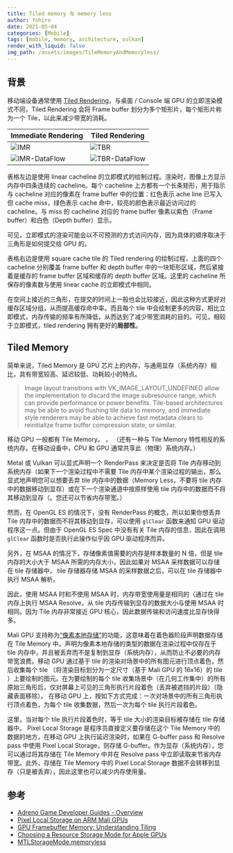 ```yaml
---
title: Tiled memory 与 memory less
author: Yohiro
date: 2021-05-04
categories: [Mobile]
tags: [mobile, memory, architecture, vulkan]
render_with_liquid: false
img_path: /assets/images/TileMemoryAndMemoryless/
---
```


## 背景

移动端设备通常使用 [Tiled Rendering](https://zh.wikipedia.org/wiki/%E5%9F%BA%E4%BA%8E%E5%9B%BE%E5%9D%97%E6%B8%B2%E6%9F%93)，与桌面 / Console 端 GPU 的立即渲染模式不同，Tiled Rendering 会将 Frame buffer 划分为多个矩形片，每个矩形片称为一个 Tile，以此来减少带宽的消耗。

| Immediate Rendering | Tiled Rendering |
|-----------------|---------------------|
|![IMR](https://developer.samsung.com/sd2_images/game/tech_GPUFramebuffer_06.gif) | ![TBR](https://developer.samsung.com/sd2_images/game/tech_GPUFramebuffer_07.gif) |
|![IMR-DataFlow](https://community.arm.com/resized-image/__size/1040x0/__key/communityserver-blogs-components-weblogfiles/00-00-00-20-66/4403.model_2D00_imr.png) |![TBR-DataFlow](https://community.arm.com/resized-image/__size/1040x0/__key/communityserver-blogs-components-weblogfiles/00-00-00-20-66/6560.model_2D00_tbr.png) |

表格左边是使用 linear cacheline 的立即模式的绘制过程。渲染时，图像上方显示内存中四条连续的 cacheline。每个 cacheline 上方都有一个长条矩形，用于指示与 cacheline 对应的像素在 frame buffer 中的位置：红色表示 ache line 已写入但 cache miss，绿色表示 cache 命中，较亮的颜色表示最近访问过的 cacheline。与 miss 的 cacheline 对应的 frame buffer 像素以紫色（Frame buffer）和白色（Depth buffer）显示。

可见，立即模式的渲染可能会以不可预测的方式访问内存，因为具体的顺序取决于三角形是如何提交给 GPU 的。

表格右边是使用 square cache tile 的 Tiled rendering 的绘制过程，上面的四个 cacheline 分别覆盖 frame buffer 和 depth buffer 中的一块矩形区域，然后紧接着是缓存的 frame buffer 区域和缓存的 depth buffer 区域。这里的 cacheline 所保存的像素数与使用 linear cache 的立即模式中相同。

在空间上接近的三角形，在提交的时间上一般也会比较接近，因此这种方式更好对缓存区域分组，从而提高缓存命中率。而且每个 tile 中会绘制更多的内容，相比立即模式，内存传输的频率有所降低，从而达到了减少带宽消耗的目的。可见，相较于立即模式，tiled rendering 拥有更好的**局部性**。

## Tiled Memory

简单来说，Tiled Memory 是 GPU 芯片上的内存，与通用显存（系统内存）相比，具有带宽较高、延迟较低、功耗较小的特点。

> Image layout transitions with VK_IMAGE_LAYOUT_UNDEFINED allow the implementation to discard the image subresource range, which can provide performance or power benefits. Tile-based architectures may be able to avoid flushing tile data to memory, and immediate style renderers may be able to achieve fast metadata clears to reinitialize frame buffer compression state, or similar.

移动 GPU 一般都有 Tile Memory。 ， （还有一种与 Tile Memory 特性相反的系统内存。在移动设备中，CPU 和 GPU 通常共享此（物理）系统内存。）

Metal 或 Vulkan 可以显式声明一个 RenderPass 来决定是否将 Tile 内存移动到系统内存（如果下一个渲染过程中不需要 Tile 内存中某个渲染过程的输出，那么显式地声明您可以想要丢弃 tile 内存中的数据（Memory Less，不要将 tile 内存中的数据移动到显存）或在下一个渲染通道中按原样使用 tile 内存中的数据而不将其移动到显存（。您还可以节省内存带宽。）

然而，在 OpenGL ES 的情况下，没有 RenderPass 的概念，所以如果你想丢弃 Tile 内存中的数据而不将其移动到显存，可以使用 `glClear` 函数来通知 GPU 驱动程序这一点。但由于 OpenGL ES Spec 中没有有关 Tile 内存的信息，因此在调用 `glClear` 函数时是否执行此操作似乎因 GPU 驱动程序而异。

另外，在 MSAA 的情况下，存储像素值需要的内存是样本数量的 N 倍，但是 tile 内存的大小大于 MSAA 所需的内存大小，因此如果对 MSAA 采样数据可以存储在 tile 存储器中， tile 存储器存储 MSAA 的采样数据之后，可以在 tile 存储器中执行 MSAA 解析。

因此，使用 MSAA 时和不使用 MSAA 时，内存带宽使用量是相同的（通过在 tile 内存上执行 MSAA Resolve，从 tile 内存传输到显存的数据大小与使用 MSAA 时相同。因为 Tile 内存非常接近 GPU 核心，因此数据传输和访问速度比显存快得多。

Mali GPU 支持称为[“像素本地存储”](https://community.arm.com/arm-community-blogs/b/graphics-gaming-and-vr-blog/posts/pixel-local-storage-on-arm-mali-gpus)的功能，这意味着在着色器阶段声明数据存储在 Tile Memory 中。声明为像素本地存储的类型的数据在渲染过程中仅存在于 tile 内存中，并且被丢弃而不是复制到显存（系统内存），从而防止不必要的内存带宽浪费。移动 GPU 通过基于 tile 的渲染对场景中的所有图元进行顶点着色，然后收集每个 tile （将渲染目标划分为一定尺寸（基于 Mali GPU 的 16x16）的 tile ）上要绘制的图元。在为要绘制的每个 tile 收集场景中（在几何工作集中）的所有原始三角形后，仅对屏幕上可见的三角形执行片段着色（丢弃被遮挡的片段）（隐藏表面移除）。 在移动 GPU 上，按如下方式完成：一次对场景中的所有三角形执行顶点着色，为每个 tile 收集数据，然后一次为每个 tile 执行片段着色。

这里，当对每个 tile 执行片段着色时，等于 tile 大小的渲染目标被存储在 tile 存储器中。 Pixel Local Storage 是程序员直接定义要存储在这个 Tile Memory 中的数据的地方，在移动 GPU 上执行延迟渲染时，如果在 G-buffer pass 和 Resolve pass 中使用 Pixel Local Storage，则存储 G-buffer。作为显存（系统内存），您可以通过将其存储在 Tile Memory 中并在 Resolve pass 中立即读取来节省内存带宽。此外，存储在 Tile Memory 中的 Pixel Local Storage 数据不会转移到显存（只是被丢弃），因此这里也可以减少内存使用量。


## 参考

- [Adreno Game Developer Guides - Overview](https://developer.qualcomm.com/sites/default/files/docs/adreno-gpu/snapdragon-game-toolkit/gdg/gpu/overview.html#tile-rendering)
- [Pixel Local Storage on ARM Mali GPUs](https://community.arm.com/arm-community-blogs/b/graphics-gaming-and-vr-blog/posts/pixel-local-storage-on-arm-mali-gpus)
- [GPU Framebuffer Memory: Understanding Tiling](https://developer.samsung.com/galaxy-gamedev/resources/articles/gpu-framebuffer.html#Immediate-mode-rasterizers)
- [Choosing a Resource Storage Mode for Apple GPUs](https://developer.apple.com/documentation/metal/resource_fundamentals/choosing_a_resource_storage_mode_for_apple_gpus)
- [MTLStorageMode.memoryless](https://developer.apple.com/documentation/metal/mtlstoragemode/memoryless)
